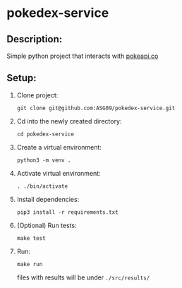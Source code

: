 # pokedex-service

## Description:

Simple python project that interacts with [pokeapi.co](https://pokeapi.co/)

## Setup:

1. Clone project:

   ```
   git clone git@github.com:ASG09/pokedex-service.git
   ```

2. Cd into the newly created directory:

    ```
    cd pokedex-service
    ```

3. Create a virtual environment:

   ```
   python3 -m venv .
   ```

4. Activate virtual environment:

    ```
    . ./bin/activate
    ```

5. Install dependencies:

    ```
    pip3 install -r requirements.txt
    ```

6. (Optional) Run tests:

    ```
    make test
    ```

7. Run:

    ```
    make run
    ```

    files with results will be under `./src/results/`
